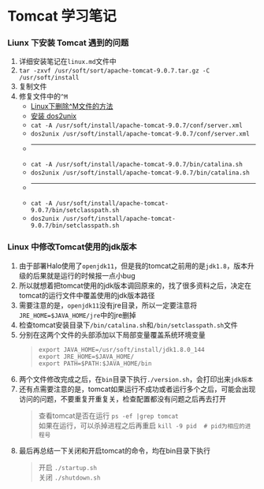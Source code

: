 # Tomcat 学习笔记

### Liunx 下安装 Tomcat 遇到的问题
1. 详细安装笔记在`linux.md`文件中  
2. `tar -zxvf /usr/soft/sort/apache-tomcat-9.0.7.tar.gz -C /usr/soft/install`
3. 复制文件
4. 修复文件中的`^M`
	+ [Linux下删除^M文件的方法](https://www.cnblogs.com/rsapaper/p/15697099.html)  
	+ [安装 dos2unix](https://blog.csdn.net/qq_36389107/article/details/84500781)  
	+ `cat -A /usr/soft/install/apache-tomcat-9.0.7/conf/server.xml`  
	+ `dos2unix /usr/soft/install/apache-tomcat-9.0.7/conf/server.xml`  
	+ ------------------------------------------------------  
	+ `cat -A /usr/soft/install/apache-tomcat-9.0.7/bin/catalina.sh`  
	+ `dos2unix /usr/soft/install/apache-tomcat-9.0.7/bin/catalina.sh`  
	+ ------------------------------------------------------  
	+ `cat -A /usr/soft/install/apache-tomcat-9.0.7/bin/setclasspath.sh`  
	+ `dos2unix /usr/soft/install/apache-tomcat-9.0.7/bin/setclasspath.sh`  

### Linux 中修改Tomcat使用的jdk版本
1. 由于部署Halo使用了`openjdk11`，但是我的tomcat之前用的是`jdk1.8`，版本升级的后果就是运行的时候报一点小bug  
2. 所以就想着把tomcat使用的jdk版本调回原来的，找了很多资料之后，决定在tomcat的运行文件中覆盖使用的jdk版本路径  
3. 需要注意的是，`openjdk11`没有jre目录，所以一定要注意将`JRE_HOME=$JAVA_HOME/jre`中的jre删掉  
4. 检查tomcat安装目录下`/bin/catalina.sh`和`/bin/setclasspath.sh`文件  
5. 分别在这两个文件的头部添加以下局部变量覆盖系统环境变量  
	> `export JAVA_HOME=/usr/soft/install/jdk1.8.0_144`  
	> `export JRE_HOME=$JAVA_HOME/`  
	> `export PATH=$PATH:$JAVA_HOME/bin`  
5. 两个文件修改完成之后，在`bin`目录下执行`./version.sh`，会打印出来`jdk版本`  
6. 还有点需要注意的是，tomcat如果运行不成功或者运行多个之后，可能会出现访问的问题，不要重复开重复关，检查配置都没有问题之后再去打开  
	> 查看tomcat是否在运行 `ps -ef |grep tomcat`  
	> 如果在运行，可以杀掉进程之后再重启 `kill -9 pid  # pid为相应的进程号`  
7. 最后再总结一下关闭和开启tomcat的命令，均在bin目录下执行  
	> 开启 `./startup.sh`  
	> 关闭 `./shutdown.sh`  

